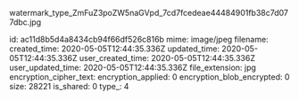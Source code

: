 watermark_type_ZmFuZ3poZW5naGVpd_7cd7fcedeae44484901fb38c7d077dbc.jpg

id: ac11d8b5d4a8434cb94f66df526c816b
mime: image/jpeg
filename: 
created_time: 2020-05-05T12:44:35.336Z
updated_time: 2020-05-05T12:44:35.336Z
user_created_time: 2020-05-05T12:44:35.336Z
user_updated_time: 2020-05-05T12:44:35.336Z
file_extension: jpg
encryption_cipher_text: 
encryption_applied: 0
encryption_blob_encrypted: 0
size: 28221
is_shared: 0
type_: 4